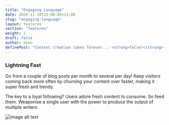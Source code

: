 ```yaml
---
title: "Engaging Language"
date: 2020-11-10T22:00:09+11:00
slug: "engaging-language"
layout: features
section: "features"
weight: 2
draft: false
author: Sean
definePost: "Content creation takes forever... <strong>false!</strong> How do some websites produce so much content? They’re probably using us. ContentFlame explodes your content production capacity."
---
```


### Lightning Fast

Go from a couple of blog posts per month to several per day! Keep visitors coming back more often by churning your content over faster, making it super fresh and trendy.

The key to a loyal following? Users adore fresh content to consume. So feed them. Weaponise a single user with the power to produce the output of multiple writers

![image alt text](/images/place9.jpg)


